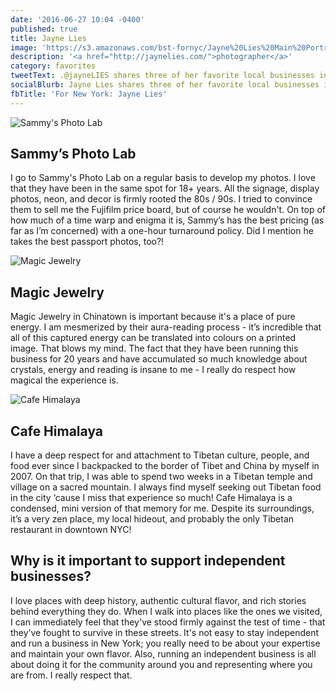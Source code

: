 ```yaml
---
date: '2016-06-27 10:04 -0400'
published: true
title: Jayne Lies
image: 'https://s3.amazonaws.com/bst-fornyc/Jayne%20Lies%20Main%20Portrait.jpg'
description: '<a href="http://jaynelies.com/">photographer</a>'
category: favorites
tweetText: .@jayneLIES shares three of her favorite local businesses in NYC
socialBlurb: Jayne Lies shares three of her favorite local businesses in NYC.
fbTitle: 'For New York: Jayne Lies'
---
```

![Sammy's Photo Lab](https://s3.amazonaws.com/bst-fornyc/Jayne%20Lies%20Sammy's%20Photo%20Lab.jpg)
## Sammy’s Photo Lab

I go to Sammy's Photo Lab on a regular basis to develop my photos. I love that they have been in the same spot for 18+ years. All the signage, display photos, neon, and decor is firmly rooted the 80s / 90s. I tried to convince them to sell me the Fujifilm price board, but of course he wouldn't. On top of how much of a time warp and enigma it is, Sammy’s has the best pricing (as far as I’m concerned) with a one-hour turnaround policy. Did I mention he takes the best passport photos, too?!

![Magic Jewelry](https://s3.amazonaws.com/bst-fornyc/Jayne%20Lies%20Magic%20Jewelry.jpg)
## Magic Jewelry

Magic Jewelry in Chinatown is important because it's a place of pure energy. I am mesmerized by their aura-reading process - it’s incredible that all of this captured energy can be translated into colours on a printed image. That blows my mind. The fact that they have been running this business for 20 years and have accumulated so much knowledge about crystals, energy and reading is insane to me - I really do respect how magical the experience is.

![Cafe Himalaya](https://s3.amazonaws.com/bst-fornyc/Jayne%20Lies%20Cafe%20Himalaya.jpg)
## Cafe Himalaya

I have a deep respect for and attachment to Tibetan culture, people, and food ever since I backpacked to the border of Tibet and China by myself in 2007. On that trip, I was able to spend two weeks in a Tibetan temple and village on a sacred mountain. I always find myself seeking out Tibetan food in the city ‘cause I miss that experience so much! Cafe Himalaya is a condensed, mini version of that memory for me. Despite its surroundings, it’s a very zen place, my local hideout, and probably the only Tibetan restaurant in downtown NYC!

## Why is it important to support independent businesses?

I love places with deep history, authentic cultural flavor, and rich stories behind everything they do. When I walk into places like the ones we visited, I can immediately feel that they've stood firmly against the test of time - that they’ve fought to survive in these streets. It's not easy to stay independent and run a business in New York; you really need to be about your expertise and maintain your own flavor. Also, running an independent business is all about doing it for the community around you and representing where you are from. I really respect that.

